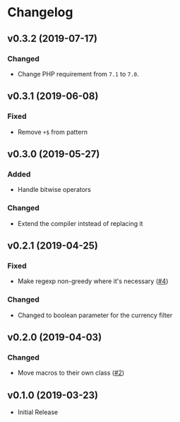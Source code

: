 # Changelog

## v0.3.2 (2019-07-17)
### Changed
- Change PHP requirement from `7.1` to `7.0`.

## v0.3.1 (2019-06-08)
### Fixed
- Remove `+$` from pattern

## v0.3.0 (2019-05-27)
### Added
- Handle bitwise operators
### Changed
- Extend the compiler intstead of replacing it

## v0.2.1 (2019-04-25)
### Fixed
- Make regexp non-greedy where it's necessary ([#4](https://github.com/thepinecode/blade-filters/issues/4))
### Changed
- Changed to boolean parameter for the currency filter

## v0.2.0 (2019-04-03)
### Changed
- Move macros to their own class ([#2](https://github.com/thepinecode/blade-filters/pull/2))

## v0.1.0 (2019-03-23)
- Initial Release
